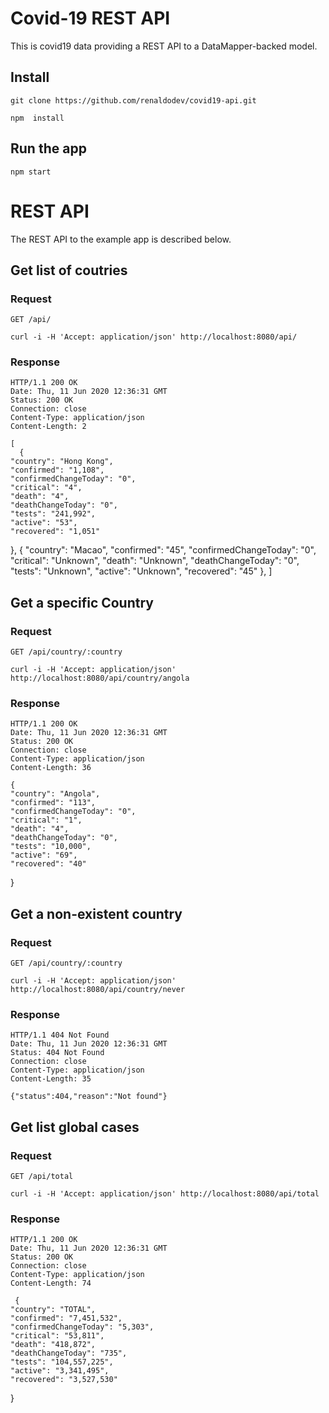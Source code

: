 # Covid-19 REST API 

This is covid19 data providing a REST
API to a DataMapper-backed model.

## Install

    git clone https://github.com/renaldodev/covid19-api.git
    
    npm  install
    
## Run the app

    npm start

# REST API

The REST API to the example app is described below.

## Get list of coutries

### Request

`GET /api/`

    curl -i -H 'Accept: application/json' http://localhost:8080/api/

### Response

    HTTP/1.1 200 OK
    Date: Thu, 11 Jun 2020 12:36:31 GMT
    Status: 200 OK
    Connection: close
    Content-Type: application/json
    Content-Length: 2

    [
      {
    "country": "Hong Kong",
    "confirmed": "1,108",
    "confirmedChangeToday": "0",
    "critical": "4",
    "death": "4",
    "deathChangeToday": "0",
    "tests": "241,992",
    "active": "53",
    "recovered": "1,051"
  },
  {
    "country": "Macao",
    "confirmed": "45",
    "confirmedChangeToday": "0",
    "critical": "Unknown",
    "death": "Unknown",
    "deathChangeToday": "0",
    "tests": "Unknown",
    "active": "Unknown",
    "recovered": "45"
  },
    ]


## Get a specific Country

### Request

`GET /api/country/:country`

    curl -i -H 'Accept: application/json' http://localhost:8080/api/country/angola

### Response

    HTTP/1.1 200 OK
    Date: Thu, 11 Jun 2020 12:36:31 GMT
    Status: 200 OK
    Connection: close
    Content-Type: application/json
    Content-Length: 36

    {
    "country": "Angola",
    "confirmed": "113",
    "confirmedChangeToday": "0",
    "critical": "1",
    "death": "4",
    "deathChangeToday": "0",
    "tests": "10,000",
    "active": "69",
    "recovered": "40"
  }

## Get a non-existent country

### Request

`GET /api/country/:country`

    curl -i -H 'Accept: application/json' http://localhost:8080/api/country/never

### Response

    HTTP/1.1 404 Not Found
    Date: Thu, 11 Jun 2020 12:36:31 GMT
    Status: 404 Not Found
    Connection: close
    Content-Type: application/json
    Content-Length: 35

    {"status":404,"reason":"Not found"}



## Get list global cases

### Request

`GET /api/total`

    curl -i -H 'Accept: application/json' http://localhost:8080/api/total

### Response

    HTTP/1.1 200 OK
    Date: Thu, 11 Jun 2020 12:36:31 GMT
    Status: 200 OK
    Connection: close
    Content-Type: application/json
    Content-Length: 74

     {
    "country": "TOTAL",
    "confirmed": "7,451,532",
    "confirmedChangeToday": "5,303",
    "critical": "53,811",
    "death": "418,872",
    "deathChangeToday": "735",
    "tests": "104,557,225",
    "active": "3,341,495",
    "recovered": "3,527,530"
   }
